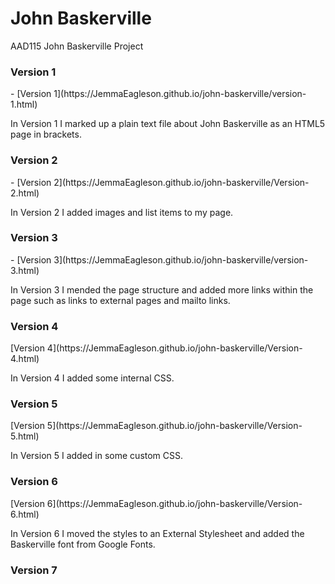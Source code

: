 John Baskerville
================
AAD115 John Baskerville Project 

<h3>Version 1</h3>
- [Version 1](https://JemmaEagleson.github.io/john-baskerville/version-1.html)

In Version 1 I marked up a plain text file about John Baskerville as an HTML5 page in brackets. 


<h3>Version 2</h3>
- [Version 2](https://JemmaEagleson.github.io/john-baskerville/Version-2.html)

In Version 2 I added images and list items to my page.

<h3>Version 3</h3>
- [Version 3](https://JemmaEagleson.github.io/john-baskerville/version-3.html)

In Version 3 I mended the page structure and added more links within the page such as links to external pages and mailto links.

<h3>Version 4</h3>
[Version 4](https://JemmaEagleson.github.io/john-baskerville/Version-4.html)

In Version 4 I added some internal CSS.

<h3>Version 5</h3>
[Version 5](https://JemmaEagleson.github.io/john-baskerville/Version-5.html)

In Version 5 I added in some custom CSS.

<h3>Version 6</h3>
[Version 6](https://JemmaEagleson.github.io/john-baskerville/Version-6.html)

In Version 6 I moved the styles to an External Stylesheet and added the Baskerville font from Google Fonts.

<h3>Version 7</h3>

